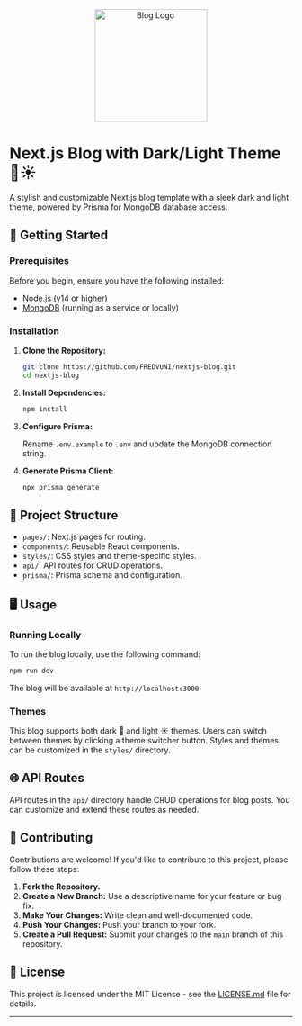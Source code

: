 <div align="center">
  <img src="https://raw.githubusercontent.com/FREDVUNI/next-blog/main/src/app/favicon.ico" alt="Blog Logo" width="200">
</div>

# Next.js Blog with Dark/Light Theme 🌙☀️

A stylish and customizable Next.js blog template with a sleek dark and light theme, powered by Prisma for MongoDB database access.

## 🚀 Getting Started

### Prerequisites

Before you begin, ensure you have the following installed:

- [Node.js](https://nodejs.org/) (v14 or higher)
- [MongoDB](https://www.mongodb.com/) (running as a service or locally)

### Installation

1. **Clone the Repository:**

   ```bash
   git clone https://github.com/FREDVUNI/nextjs-blog.git
   cd nextjs-blog
   ```

2. **Install Dependencies:**

   ```bash
   npm install
   ```

3. **Configure Prisma:**

   Rename `.env.example` to `.env` and update the MongoDB connection string.

4. **Generate Prisma Client:**

   ```bash
   npx prisma generate
   ```

## 📂 Project Structure

- `pages/`: Next.js pages for routing.
- `components/`: Reusable React components.
- `styles/`: CSS styles and theme-specific styles.
- `api/`: API routes for CRUD operations.
- `prisma/`: Prisma schema and configuration.

## 🖥️ Usage

### Running Locally

To run the blog locally, use the following command:

```bash
npm run dev
```

The blog will be available at `http://localhost:3000`.

### Themes

This blog supports both dark 🌙 and light ☀️ themes. Users can switch between themes by clicking a theme switcher button. Styles and themes can be customized in the `styles/` directory.

## 🌐 API Routes

API routes in the `api/` directory handle CRUD operations for blog posts. You can customize and extend these routes as needed.

## 🤝 Contributing

Contributions are welcome! If you'd like to contribute to this project, please follow these steps:

1. **Fork the Repository.**
2. **Create a New Branch:** Use a descriptive name for your feature or bug fix.
3. **Make Your Changes:** Write clean and well-documented code.
4. **Push Your Changes:** Push your branch to your fork.
5. **Create a Pull Request:** Submit your changes to the `main` branch of this repository.

## 📜 License

This project is licensed under the MIT License - see the [LICENSE.md](LICENSE.md) file for details.

---
